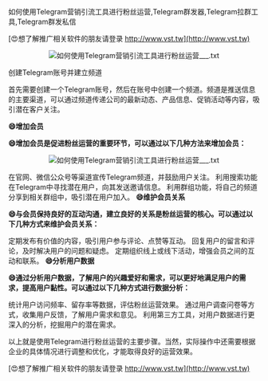 如何使用Telegram营销引流工具进行粉丝运营,Telegram群发器,Telegram拉群工具,Telegram群发私信

[😍想了解推广相关软件的朋友请登录 http://www.vst.tw](http://www.vst.tw)

 <center><img src="https://vst.tw/MP4/tuiguang/png/4.png" alt="如何使用Telegram营销引流工具进行粉丝运营___.txt"></center>

创建Telegram账号并建立频道

首先需要创建一个Telegram账号，然后在账号中创建一个频道。频道是推送信息的主要渠道，可以通过频道传递公司的最新动态、产品信息、促销活动等内容，吸引潜在客户关注。

**😄增加会员**

**😄增加会员是促进粉丝运营的重要环节，可以通过以下几种方法来增加会员：**

 <center><img src="https://vst.tw/MP4/tuiguang/png/8.png" alt="如何使用Telegram营销引流工具进行粉丝运营___.txt"></center>

在官网、微信公众号等渠道宣传Telegram频道，并鼓励用户关注。
利用搜索功能在Telegram中寻找潜在用户，向其发送邀请信息。
利用群组功能，将自己的频道分享到相关群组中，吸引潜在用户加入。
**😄维护会员关系**

**😄与会员保持良好的互动沟通，建立良好的关系是粉丝运营的核心。可以通过以下几种方式来维护会员关系：**

定期发布有价值的内容，吸引用户参与评论、点赞等互动。
回复用户的留言和评论，及时解决用户的问题和疑虑。
定期组织线上或线下活动，增强会员之间的互动和联系。
**😄分析用户数据**

**😄通过分析用户数据，了解用户的兴趣爱好和需求，可以更好地满足用户的需求，提高用户黏性。可以通过以下几种方式进行数据分析：**

统计用户访问频率、留存率等数据，评估粉丝运营效果。
通过用户调查问卷等方式，收集用户反馈，了解用户需求和意见。
利用第三方工具，对用户数据进行更深入的分析，挖掘用户的潜在需求。

以上就是使用Telegram进行粉丝运营的主要步骤。当然，实际操作中还需要根据企业的具体情况进行调整和优化，才能取得良好的运营效果。

[😍想了解推广相关软件的朋友请登录 http://www.vst.tw](http://www.vst.tw)



